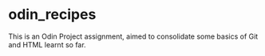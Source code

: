 # odin_recipes

This is an Odin Project assignment, aimed to consolidate some basics of Git and HTML learnt so far.